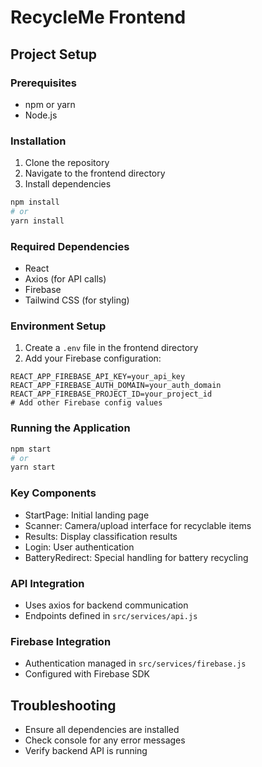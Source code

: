 # RecycleMe Frontend

## Project Setup

### Prerequisites
- npm or yarn
- Node.js

### Installation
1. Clone the repository
2. Navigate to the frontend directory
3. Install dependencies
```bash
npm install
# or
yarn install
```

### Required Dependencies
- React
- Axios (for API calls)
- Firebase
- Tailwind CSS (for styling)

### Environment Setup
1. Create a `.env` file in the frontend directory
2. Add your Firebase configuration:
```
REACT_APP_FIREBASE_API_KEY=your_api_key
REACT_APP_FIREBASE_AUTH_DOMAIN=your_auth_domain
REACT_APP_FIREBASE_PROJECT_ID=your_project_id
# Add other Firebase config values
```

### Running the Application
```bash
npm start
# or
yarn start
```

### Key Components
- StartPage: Initial landing page
- Scanner: Camera/upload interface for recyclable items
- Results: Display classification results
- Login: User authentication
- BatteryRedirect: Special handling for battery recycling

### API Integration
- Uses axios for backend communication
- Endpoints defined in `src/services/api.js`

### Firebase Integration
- Authentication managed in `src/services/firebase.js`
- Configured with Firebase SDK

## Troubleshooting
- Ensure all dependencies are installed
- Check console for any error messages
- Verify backend API is running
